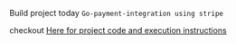  Build project today `Go-payment-integration using stripe`

 checkout [Here for project code and execution instructions](https://github.dev/charan-happy/Learning_Go/blob/main/Project/Go-Payment)